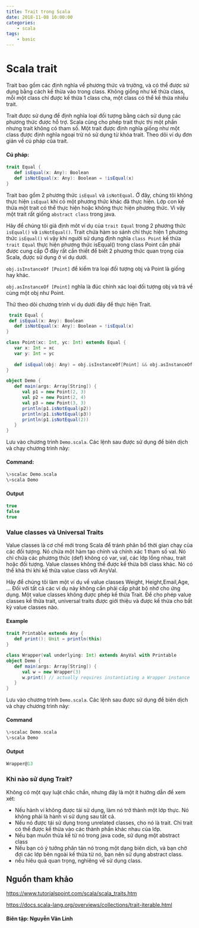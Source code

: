 ```yaml
---
title: Trait trong Scala
date: 2018-11-08 10:00:00
categories: 
    - scala
tags: 
    - basic
---
```


# Scala trait
Trait bao gồm các định nghĩa về phương thức và trường, và có thể được sử dụng bằng cách kế thừa vào trong class. Không giống như kế thừa class, mỗi một class chỉ được kế thừa 1 class cha, một class có thể kế thừa nhiều trait.

Trait được sử dụng để định nghĩa loại đối tượng bằng cách sử dụng các phương thức được hỗ trợ. Scala cũng cho phép trait thực thi một phần nhưng trait không có tham số.
Một trait được định nghĩa giống như một class được định nghĩa ngoại trừ nó sử dụng từ khóa trait. Theo dõi ví dụ đơn giản về cú pháp của trait.

<!-- more -->

#### Cú pháp:
```scala
trait Equal {
   def isEqual(x: Any): Boolean
   def isNotEqual(x: Any): Boolean = !isEqual(x)
}
```
Trait bao gồm 2 phương thức `isEqual` và `isNotEqual`. Ở đây, chúng tôi không thực hiện `isEqual` khi có một phương thức khác đã thực hiện. Lớp con kế thừa một trait có thể thực hiện hoặc không thực hiện phương thức. Vì vậy một trait rất giống `abstract class` trong java.

Hãy để chúng tôi giả định môt ví dụ của `trait Equal` trong 2 phương thức `isEqual()` và `isNotEqual()`. Trait chứa hàm so sánh chỉ thực hiện 1 phương thức `isEqual()` vì vậy khi người sử dụng định nghĩa `class Point` kế thừa `trait Equal` thực hiện phương thức isEqual() trong class Point cần phải được cung cấp
Ở đây rất cần thiết để biết 2 phương thức quan trọng của Scala, được sử dụng ở ví dụ dưới.

`obj.isInstanceOf [Point]` để kiểm tra loại đối tượng obj và Point là giống hay khác.

`obj.asInstanceOf [Point]` nghĩa là đúc chính xác loại đối tượng obj và trả về cùng một obj như Point.

Thử theo dõi chương trình ví dụ dưới đây để thực hiện Trait.
```scala
 trait Equal {
 def isEqual(x: Any): Boolean
   def isNotEqual(x: Any): Boolean = !isEqual(x)
}

class Point(xc: Int, yc: Int) extends Equal {
   var x: Int = xc
   var y: Int = yc
   
   def isEqual(obj: Any) = obj.isInstanceOf[Point] && obj.asInstanceOf[Point].x == y
}

object Demo {
   def main(args: Array[String]) {
      val p1 = new Point(2, 3)
      val p2 = new Point(2, 4)
      val p3 = new Point(3, 3)
      println(p1.isNotEqual(p2))
      println(p1.isNotEqual(p3))
      println(p1.isNotEqual(2))
   }
}
```
Lưu vào chương trình `Demo.scala`. Các lệnh sau được sử dụng để biên dịch và chạy chương trình này:

#### Command:
```scala
\>scalac Demo.scala
\>scala Demo
```
#### Output
```scala
true
false
true
```
### Value classes và Universal Traits

Value classes là cơ chế mới trong Scala để tránh phân bổ thời gian chạy của các đối tượng. Nó chứa một hàm tạo chính và chính xác 1 tham số val. Nó chỉ chứa các phương thức (def) không có var, val, các lớp lồng nhau, trait hoặc đối tượng. Value classes không thế được kế thừa bởi class khác. Nó có thể khả thi khi kế thừa value class với AnyVal. 

Hãy để chúng tôi làm một ví dụ về value classes Weight, Height,Email,Age, … Đối với tất cả các ví dụ này không cần phải cấp phát bộ nhớ cho ứng dụng.
Một value classes không được phép kế thừa Trait. Để cho phép value classes kế thừa trait, universal traits được giới thiệu và được kế thừa cho bất kỳ value classes nào.

#### Example
```scala
trait Printable extends Any {
   def print(): Unit = println(this)
}

class Wrapper(val underlying: Int) extends AnyVal with Printable
object Demo {
   def main(args: Array[String]) {
      val w = new Wrapper(3)
      w.print() // actually requires instantiating a Wrapper instance
   }
}
```
Lưu vào chương trình `Demo.scala`. Các lệnh sau được sử dụng để biên dịch và chạy chương trình này:

#### Command
```scala
\>scalac Demo.scala
\>scala Demo
```
#### Output
```scala
Wrapper@13
```
### Khi nào sử dụng Trait?

Không có một quy luật chắc chắn, nhưng đây là một ít hướng dẫn để xem xét:
- Nếu hành vi không được tái sử dụng, làm nó trở thành một lớp thực. Nó không phải là hành vi sử dụng sau tất cả.
- Nếu nó được tái sử dụng trong unrelated classes, cho nó là trait. Chỉ trait có thể được kế thừa vào các thành phần khác nhau của lớp.
- Nếu bạn muốn thừa kế từ nó trong java code, sử dụng một abstract class
- Nếu bạn có ý tưởng phân tán nó trong một dạng biên dịch, và bạn chờ đợi các lớp bên ngoài kế thừa từ nó, bạn nên sử dụng abstract class.
- nếu hiêu quả quan trọng, nghiêng về sử dụng class.

## Nguồn tham khảo
https://www.tutorialspoint.com/scala/scala_traits.htm

https://docs.scala-lang.org/overviews/collections/trait-iterable.html


#### Biên tập: Nguyễn Văn Linh
